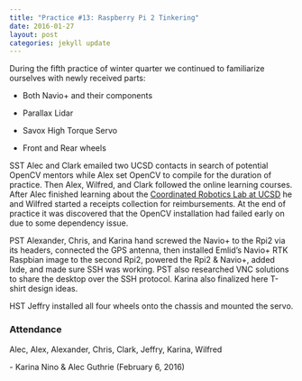 ```yaml
---
title: "Practice #13: Raspberry Pi 2 Tinkering"
date: 2016-01-27
layout: post
categories: jekyll update
---
```


During the fifth practice of winter quarter we continued to familiarize
ourselves with newly received parts:

-   Both Navio+ and their components

-   Parallax Lidar

-   Savox High Torque Servo

-   Front and Rear wheels

 

SST Alec and Clark emailed two UCSD contacts in search of potential OpenCV
mentors while Alex set OpenCV to compile for the duration of practice. Then
Alex, Wilfred, and Clark followed the online learning courses. After Alec
finished learning about the [Coordinated Robotics Lab at
UCSD](<http://fccr.ucsd.edu/>) he and Wilfred started a receipts collection for
reimbursements. At the end of practice it was discovered that the OpenCV
installation had failed early on due to some dependency issue.

PST Alexander, Chris, and Karina hand screwed the Navio+ to the Rpi2 via its
headers, connected the GPS antenna, then installed Emlid’s Navio+ RTK Raspbian
image to the second Rpi2, powered the Rpi2 & Navio+, added lxde, and made sure
SSH was working. PST also researched VNC solutions to share the desktop over the
SSH protocol. Karina also finalized here T-shirt design ideas.

HST Jeffry installed all four wheels onto the chassis and mounted the servo.

 

### Attendance

Alec, Alex, Alexander, Chris, Clark, Jeffry, Karina, Wilfred

 

\- Karina Nino & Alec Guthrie (February 6, 2016)
